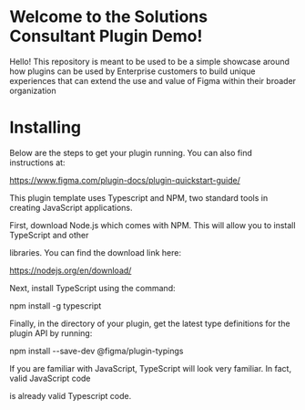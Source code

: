 # Welcome to the Solutions Consultant Plugin Demo!

Hello! This repository is meant to be used to be a simple showcase around how plugins can be used by Enterprise customers to build unique experiences that can extend the use and value of Figma within their broader organization

# Installing

Below are the steps to get your plugin running. You can also find instructions at:

https://www.figma.com/plugin-docs/plugin-quickstart-guide/

This plugin template uses Typescript and NPM, two standard tools in creating JavaScript applications.

First, download Node.js which comes with NPM. This will allow you to install TypeScript and other

libraries. You can find the download link here:

https://nodejs.org/en/download/

Next, install TypeScript using the command:

npm install -g typescript

Finally, in the directory of your plugin, get the latest type definitions for the plugin API by running:

npm install --save-dev @figma/plugin-typings

If you are familiar with JavaScript, TypeScript will look very familiar. In fact, valid JavaScript code

is already valid Typescript code.